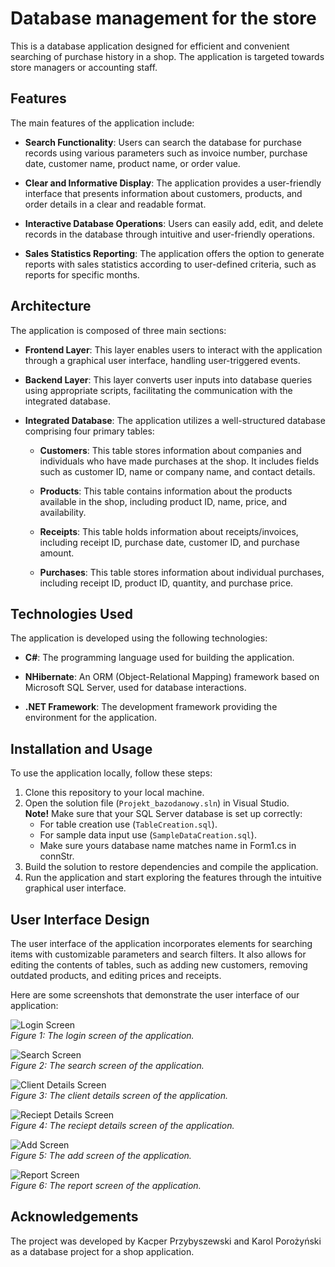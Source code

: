 # Database management for the store

This is a database application designed for efficient and convenient searching of purchase history in a shop. The application is targeted towards store managers or accounting staff.

## Features

The main features of the application include:

- **Search Functionality**: Users can search the database for purchase records using various parameters such as invoice number, purchase date, customer name, product name, or order value.

- **Clear and Informative Display**: The application provides a user-friendly interface that presents information about customers, products, and order details in a clear and readable format.

- **Interactive Database Operations**: Users can easily add, edit, and delete records in the database through intuitive and user-friendly operations.

- **Sales Statistics Reporting**: The application offers the option to generate reports with sales statistics according to user-defined criteria, such as reports for specific months.

## Architecture

The application is composed of three main sections:

- **Frontend Layer**: This layer enables users to interact with the application through a graphical user interface, handling user-triggered events.

- **Backend Layer**: This layer converts user inputs into database queries using appropriate scripts, facilitating the communication with the integrated database.

- **Integrated Database**: The application utilizes a well-structured database comprising four primary tables:

  - **Customers**: This table stores information about companies and individuals who have made purchases at the shop. It includes fields such as customer ID, name or company name, and contact details.

  - **Products**: This table contains information about the products available in the shop, including product ID, name, price, and availability.

  - **Receipts**: This table holds information about receipts/invoices, including receipt ID, purchase date, customer ID, and purchase amount.

  - **Purchases**: This table stores information about individual purchases, including receipt ID, product ID, quantity, and purchase price.

## Technologies Used

The application is developed using the following technologies:

- **C#**: The programming language used for building the application.

- **NHibernate**: An ORM (Object-Relational Mapping) framework based on Microsoft SQL Server, used for database interactions.

- **.NET Framework**: The development framework providing the environment for the application.

## Installation and Usage

To use the application locally, follow these steps:

1. Clone this repository to your local machine.
2. Open the solution file (`Projekt_bazodanowy.sln`) in Visual Studio. <br/>
   **Note!** 
   Make sure that your SQL Server database is set up correctly:
    - For table creation use (`TableCreation.sql`).
    - For sample data input use (`SampleDataCreation.sql`).
    - Make sure yours database name matches name in Form1.cs in connStr.
3. Build the solution to restore dependencies and compile the application.
4. Run the application and start exploring the features through the intuitive graphical user interface.

## User Interface Design

The user interface of the application incorporates elements for searching items with customizable parameters and search filters. It also allows for editing the contents of tables, such as adding new customers, removing outdated products, and editing prices and receipts.

Here are some screenshots that demonstrate the user interface of our application:

![Login Screen](docs/login_screen.png) <br/>
*Figure 1: The login screen of the application.*

![Search Screen](docs/searching_screen.png) <br/>
*Figure 2: The search screen of the application.*

![Client Details Screen](docs/client_details_screen.PNG) <br/>
*Figure 3: The client details screen of the application.*

![Reciept Details Screen](docs/reciept_details_screen.PNG) <br/>
*Figure 4: The reciept details screen of the application.*

![Add Screen](docs/adding_screen.png) <br/>
*Figure 5: The add screen of the application.*

![Report Screen](docs/report_screen.png) <br/>
*Figure 6: The report screen of the application.*
## Acknowledgements

The project was developed by Kacper Przybyszewski and Karol Porożyński as a database project for a shop application.
